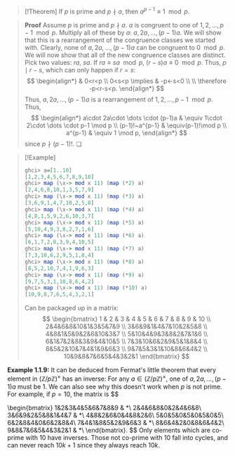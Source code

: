 >[!Theorem]
>If $p$ is prime and $p  \nmid a$, then $a^{p-1}\equiv  1\mod p$. 

>**Proof**
>Assume $p$ is prime and $p\nmid a$. $a$ is congruent to one of $1, 2, \dots ,p-1 \mod p$. Multiply all of these by $a$: $a, 2a, \dots, (p-1)a$. We will show that this is a rearrangement of the congruence classes we started with. Clearly, none of $a, 2a, \dots, (p-1)a$ can be congruent to $0 \mod p$. We will now show that all of the new congruence classes are distinct. Pick two values: $ra$, $sa$. If $ra\equiv sa \mod p$, $(r-s)a\equiv0\mod p$. Thus, $p\mid r-s$, which can only happen if $r=s$:
>$$
>\begin{align*}
>  & 0<r<p \\
> 0<s<p  \implies & -p<-s<0 \\ \\
>  \therefore -p<r-s<p.
>\end{align*}
>$$
>Thus, $a, 2a, \dots, (p-1)a$ is a rearrangement of $1, 2, \dots ,p-1 \mod p$. Thus, 
>$$
>\begin{align*}
>a\cdot 2a\cdot \dots \cdot (p-1)a & \equiv 1\cdot 2\cdot \dots \cdot p-1 \mod p \\
>(p-1)!~a^{p-1} & \equiv(p-1)!\mod p \\
>a^{p-1} & \equiv 1 \mod p,
>\end{align*}
>$$
>since $p\nmid (p-1)!$. ❏

>[!Example]
>```hs
>ghci> a=[1..10]
>[1,2,3,4,5,6,7,8,9,10]
>ghci> map (\x-> mod x 11) (map (*2) a)
>[2,4,6,8,10,1,3,5,7,9]
>ghci> map (\x-> mod x 11) (map (*3) a)
>[3,6,9,1,4,7,10,2,5,8]
>ghci> map (\x-> mod x 11) (map (*4) a)
>[4,8,1,5,9,2,6,10,3,7]
>ghci> map (\x-> mod x 11) (map (*5) a)
>[5,10,4,9,3,8,2,7,1,6]
>ghci> map (\x-> mod x 11) (map (*6) a)
>[6,1,7,2,8,3,9,4,10,5]
>ghci> map (\x-> mod x 11) (map (*7) a)
>[7,3,10,6,2,9,5,1,8,4]
>ghci> map (\x-> mod x 11) (map (*8) a)
>[8,5,2,10,7,4,1,9,6,3]
>ghci> map (\x-> mod x 11) (map (*9) a)
>[9,7,5,3,1,10,8,6,4,2]
>ghci> map (\x-> mod x 11) (map (*10) a)
>[10,9,8,7,6,5,4,3,2,1]
>```
>Can be packaged up in a matrix:
>$$
>\begin{bmatrix}
>1 & 2 & 3 & 4 & 5 & 6 & 7 & 8 & 9 & 10 \\
>2&4&6&8&10&1&3&5&7&9 \\
>3&6&9&1&4&7&10&2&5&8 \\
>4&8&1&5&9&2&6&10&3&7 \\
>5&10&4&9&3&8&2&7&1&6 \\
>6&1&7&2&8&3&9&4&10&5 \\
>7&3&10&6&2&9&5&1&8&4 \\
>8&5&2&10&7&4&1&9&6&3 \\
>9&7&5&3&1&10&8&6&4&2 \\
>10&9&8&7&6&5&4&3&2&1
>\end{bmatrix}
>$$

**Example 1.1.9:** It can be deduced from Fermat's little theorem that every element in $(\mathbb{Z}/p\mathbb{Z})^{\times}$ has an inverse: For any $a\in (\mathbb{Z}/p\mathbb{Z})^{\times}$, one of $a, 2a, \dots, (p-1)a$ must be $1$. We can also see why this doesn't work when $p$ is not prime. For example, if $p=10$, the matrix is
$$

\begin{bmatrix}
1&2&3&4&5&6&7&8&9 & *\\
2&4&6&8&0&2&4&6&8\\
3&6&9&2&5&8&1&4&7 & *\\
4&8&2&6&0&4&8&2&6\\
5&0&5&0&5&0&5&0&5\\
6&2&8&4&0&6&2&8&4\\
7&4&1&8&5&2&9&6&3 & *\\
8&6&4&2&0&8&6&4&2\\
9&8&7&6&5&4&3&2&1 & *\\
\end{bmatrix}.
$$
Only elements which are co-prime with 10 have inverses. Those not co-prime with 10 fall into cycles, and can never reach $10k+1$ since they always reach $10k$. 






